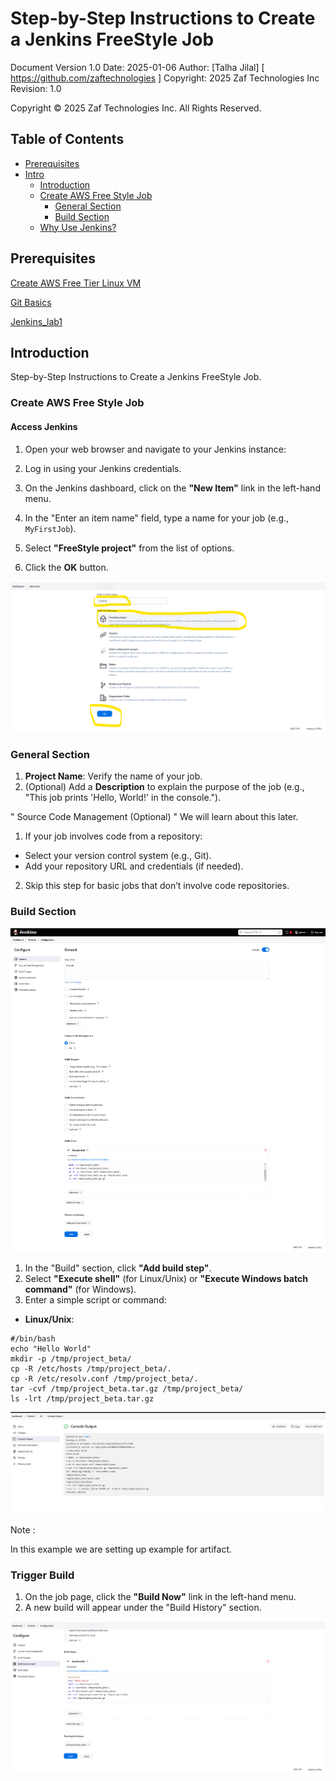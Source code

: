 # Step-by-Step Instructions to Create a Jenkins FreeStyle Job


Document Version 1.0 
Date: 2025-01-06
Author:  [Talha Jilal] [ https://github.com/zaftechnologies ]
Copyright: 2025 Zaf Technologies Inc
Revision: 1.0

Copyright © 2025 Zaf Technologies Inc. All Rights Reserved.

 ## Table of Contents
- [Prerequisites](#pre-req)
- [Intro](#intro)
  - [Introduction](#introduction)
  - [Create AWS Free Style Job](#create_free_style_job)
    - [General Section](#general-section)
    - [Build Section](#build-section)
  - [Why Use Jenkins?](#why-use-jenkins)


## Prerequisites

[Create AWS Free Tier Linux VM](4.Lab_1.md#Free_Free_tier_Linux_VM)

[Git Basics](12_Git_lab.md#Git_basic_commands)

[Jenkins_lab1](14_Jenkins_Lab.md#Jenkins_lab)

## Introduction

Step-by-Step Instructions to Create a Jenkins FreeStyle Job.

### Create AWS Free Style Job

#### Access Jenkins


1. Open your web browser and navigate to your Jenkins instance:

2. Log in using your Jenkins credentials.

3. On the Jenkins dashboard, click on the **"New Item"** link in the left-hand menu.

4. In the "Enter an item name" field, type a name for your job (e.g., `MyFirstJob`).

5. Select **"FreeStyle project"** from the list of options.

6. Click the **OK** button.


![Free Style Jenkins Job](images/lab4/1.png)

### General Section


1. **Project Name**: Verify the name of your job.
2. (Optional) Add a **Description** to explain the purpose of the job (e.g., "This job prints 'Hello, World!' in the console.").

" Source Code Management (Optional) " We will learn about this later.

1. If your job involves code from a repository:
- Select your version control system (e.g., Git).
- Add your repository URL and credentials (if needed).
2. Skip this step for basic jobs that don’t involve code repositories.

### Build Section

![Selections ](images/lab4/2.png)

1. In the "Build" section, click **"Add build step"**.
2. Select **"Execute shell"** (for Linux/Unix) or **"Execute Windows batch command"** (for Windows).
3. Enter a simple script or command:
- **Linux/Unix**:
 
```
#/bin/bash
echo "Hello World" 
mkdir -p /tmp/project_beta/
cp -R /etc/hosts /tmp/project_beta/.
cp -R /etc/resolv.conf /tmp/project_beta/.
tar -cvf /tmp/project_beta.tar.gz /tmp/project_beta/
ls -lrt /tmp/project_beta.tar.gz
```

![Build ](images/lab4/4.png)


Note : 

In this example we are setting up example for artifact. 


### Trigger Build

1. On the job page, click the **"Build Now"** link in the left-hand menu.
2. A new build will appear under the "Build History" section.


![Build ](images/lab4/3.png)


